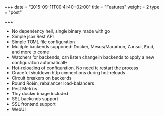 +++
date = "2015-09-11T00:41:40+02:00"
title = "Features"
weight = 2
type = "post"

+++

* No dependency hell, single binary made with go
* Simple json Rest API
* Simple TOML file configuration
* Multiple backends supported: Docker, Mesos/Marathon, Consul, Etcd, and more to come
* Watchers for backends, can listen change in backends to apply a new configuration automatically
* Hot-reloading of configuration. No need to restart the process
* Graceful shutdown http connections during hot-reloads
* Circuit breakers on backends
* Round Robin, rebalancer load-balancers
* Rest Metrics
* Tiny docker image included
* SSL backends support
* SSL frontend support
* WebUI
